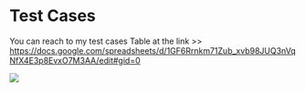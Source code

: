 
# Test Cases

You can reach to my test cases Table at the link >> https://docs.google.com/spreadsheets/d/1GF6Rrnkm71Zub_xvb98JUQ3nVqNfX4E3p8EvxO7M3AA/edit#gid=0


![](https://github.com/ciceksepetibootcamp/Ramazan_TUYLUOGLU_Homework/blob/main/Week1/ManuelTestCases/screen1.PNG)

